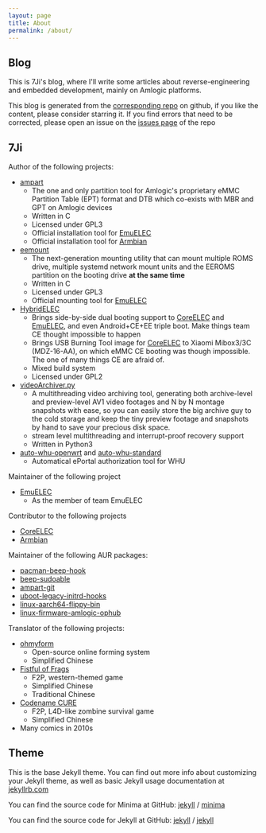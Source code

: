 ```yaml
---
layout: page
title: About
permalink: /about/
---
```


## Blog

This is 7Ji's blog, where I'll write some articles about reverse-engineering and embedded development, mainly on Amlogic platforms.

This blog is generated from the [corresponding repo](https://github.com/7Ji/7ji.github.io) on github, if you like the content, please consider starring it. If you find errors that need to be corrected, please open an issue on the [issues page](https://github.com/7Ji/7ji.github.io/issues) of the repo


## 7Ji

Author of the following projects:
 - [ampart](https://github.com/7Ji/ampart)
   - The one and only partition tool for Amlogic's proprietary eMMC Partition Table (EPT) format and DTB which co-exists with MBR and GPT on Amlogic devices
   - Written in C
   - Licensed under GPL3
   - Official installation tool for [EmuELEC][EmuELEC]
   - Official installation tool for [Armbian][Armbian]
 - [eemount](https://github.com/7Ji/eemount)
   - The next-generation mounting utility that can mount multiple ROMS drive, multiple systemd network mount units and the EEROMS partition on the booting drive **at the same time**
   - Written in C
   - Licensed under GPL3
   - Official mounting tool for [EmuELEC][EmuELEC]
 - [HybridELEC](https://github.com/7Ji/HybridELEC)
   - Brings side-by-side dual booting support to [CoreELEC][CoreELEC] and [EmuELEC][EmuELEC], and even Android+CE+EE triple boot. Make things team CE thought impossible to happen
   - Brings USB Burning Tool image for [CoreELEC] to Xiaomi Mibox3/3C (MDZ-16-AA), on which eMMC CE booting was though impossible. The one of many things CE are afraid of.
   - Mixed build system
   - Licensed under GPL2
 - [videoArchiver.py](https://github.com/7Ji/videoArchiver.py)
   - A multithreading video archiving tool, generating both archive-level and preview-level AV1 video footages and N by N montage snapshots with ease, so you can easily store the big archive guy to the cold storage and keep the tiny preview footage and snapshots by hand to save your precious disk space.
   - stream level multithreading and interrupt-proof recovery support
   - Written in Python3
 - [auto-whu-openwrt](https://github.com/7Ji/auto-whu-openwrt) and [auto-whu-standard](https://github.com/7Ji/auto-whu-standard)
   - Automatical ePortal authorization tool for WHU

Maintainer of the following project
 - [EmuELEC][EmuELEC]
   - As the member of team EmuELEC

Contributor to the following projects
 - [CoreELEC][CoreELEC]
 - [Armbian][Armbian]

Maintainer of the following AUR packages:
 - [pacman-beep-hook](https://aur.archlinux.org/packages/pacman-beep-hook)
 - [beep-sudoable](https://aur.archlinux.org/packages/beep-sudoable)
 - [ampart-git](https://aur.archlinux.org/packages/ampart-git)
 - [uboot-legacy-initrd-hooks](https://aur.archlinux.org/packages/uboot-legacy-initrd-hooks)
 - [linux-aarch64-flippy-bin](https://aur.archlinux.org/packages/linux-aarch64-flippy-bin)
 - [linux-firmware-amlogic-ophub](https://aur.archlinux.org/packages/linux-firmware-amlogic-ophub)

Translator of the following projects:
 - [ohmyform](https://github.com/ohmyform/ohmyform)
   - Open-source online forming system
   - Simplified Chinese
 - [Fistful of Frags](https://store.steampowered.com/app/265630/Fistful_of_Frags)
   - F2P, western-themed game
   - Simplified Chinese
   - Traditional Chinese
 - [Codename CURE](https://store.steampowered.com/app/355180/Codename_CURE/)
   - F2P, L4D-like zombine survival game
   - Simplified Chinese
 - Many comics in 2010s

[Armbian]: https://github.com/ophub/amlogic-s9xxx-armbian
[CoreELEC]: https://coreelec.org
[EmuELEC]: https://github.com/EmuELEC/EmuELEC


## Theme

This is the base Jekyll theme. You can find out more info about customizing your Jekyll theme, as well as basic Jekyll usage documentation at [jekyllrb.com](https://jekyllrb.com/)

You can find the source code for Minima at GitHub:
[jekyll][jekyll-organization] /
[minima](https://github.com/jekyll/minima)

You can find the source code for Jekyll at GitHub:
[jekyll][jekyll-organization] /
[jekyll](https://github.com/jekyll/jekyll)


[jekyll-organization]: https://github.com/jekyll
